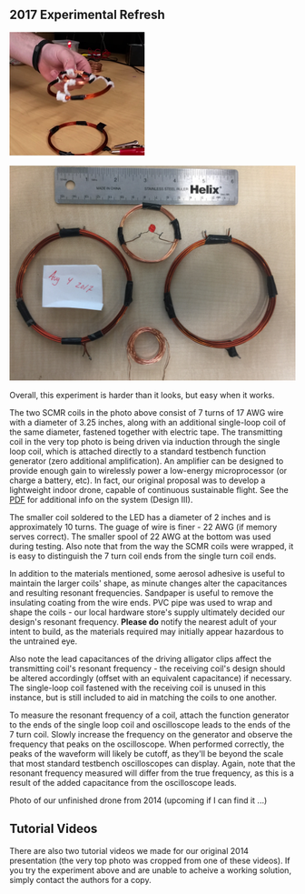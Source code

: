 ## 2017 Experimental Refresh
![image](SCMR.png)  

![image](SCMR_2017.JPG)  

Overall, this experiment is harder than it looks, but easy when it works.  

The two SCMR coils in the photo above consist of 7 turns of 17 AWG wire with a diameter of 3.25 inches, along with an additional single-loop coil of the same diameter, fastened together with electric tape. The transmitting coil in the very top photo is being driven via induction through the single loop coil, which is attached directly to a standard testbench function generator (zero additional amplification). An amplifier can be designed to provide enough gain to wirelessly power a low-energy microprocessor (or charge a battery, etc). In fact, our original proposal was to develop a lightweight indoor drone, capable of continuous sustainable flight. See the [PDF](SCMR4EmbdSys.pdf) for additional info on the system (Design III).  

The smaller coil soldered to the LED has a diameter of 2 inches and is approximately 10 turns. The guage of wire is finer - 22 AWG (if memory serves correct). The smaller spool of 22 AWG at the bottom was used during testing. Also note that from the way the SCMR coils were wrapped, it is easy to distinguish the 7 turn coil ends from the single turn coil ends.  

In addition to the materials mentioned, some aerosol adhesive is useful to maintain the larger coils' shape, as minute changes alter the capacitances and resulting resonant frequencies. Sandpaper is useful to remove the insulating coating from the wire ends. PVC pipe was used to wrap and shape the coils - our local hardware store's supply ultimately decided our design's resonant frequency. __Please do__ notify the nearest adult of your intent to build, as the materials required may initially appear hazardous to the untrained eye.

Also note the lead capacitances of the driving alligator clips affect the transmitting coil's resonant frequency - the receiving coil's design should be altered accordingly (offset with an equivalent capacitance) if necessary. The single-loop coil fastened with the receiving coil is unused in this instance, but is still included to aid in matching the coils to one another.   

To measure the resonant frequency of a coil, attach the function generator to the ends of the single loop coil and oscilloscope leads to the ends of the 7 turn coil. Slowly increase the frequency on the generator and observe the frequency that peaks on the oscilloscope. When performed correctly, the peaks of the waveform will likely be cutoff, as they'll be beyond the scale that most standard testbench oscilloscopes can display. Again, note that the resonant frequency measured will differ from the true frequency, as this is a result of the added capacitance from the oscilloscope leads.   

Photo of our unfinished drone from 2014 (upcoming if I can find it ...)

## Tutorial Videos
There are also two tutorial videos we made for our original 2014 presentation (the very top photo was cropped from one of these videos). 
If you try the experiment above and are unable to acheive a working solution, simply contact the authors for a copy.

